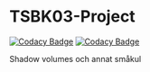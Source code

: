 TSBK03-Project
==============

[![Codacy Badge](https://api.codacy.com/project/badge/Grade/969200940e5b443c8b4136f732d19b3c)](https://app.codacy.com/app/mapi.l/TSBK03-Project?utm_source=github.com&utm_medium=referral&utm_content=mapilocal/TSBK03-Project&utm_campaign=Badge_Grade_Dashboard)
[![Codacy Badge](https://api.codacy.com/project/badge/Grade/969200940e5b443c8b4136f732d19b3c)](https://app.codacy.com/app/mapi.l/TSBK03-Project?utm_source=github.com&utm_medium=referral&utm_content=mapilocal/TSBK03-Project&utm_campaign=Badge_Grade_Settings)

Shadow volumes och annat småkul
